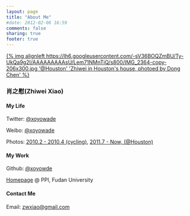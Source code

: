 ```yaml
---
layout: page
title: "About Me"
#date: 2012-02-06 16:59
comments: false
sharing: true
footer: true
---
```


[{% img alignleft https://lh6.googleusercontent.com/-sV36BOQZmBU/Ty-UkQa9g2I/AAAAAAAAAsU/Lem71NMnTiQ/s800/IMG_2364-copy-206x300.jpg '@Houston' 'Zhiwei in Houston's house, photoed by Dong Chen' %}](https://lh3.googleusercontent.com/-Gkrh5yasZ3M/Ty-U2fWC9MI/AAAAAAAAAsY/2uvEO9kaeuo/s800/IMG_2364-copy.jpg)

### 肖之慰(Zhiwei Xiao)

#### My Life

Twitter: [@xoyowade](https://twitter.com/#!/xoyowade)

Weibo: [@xoyowade](http://weibo.com/xoyowade)

Photos: [2010.2 - 2010.4 (cycling)](http://s781.photobucket.com/albums/yy94/xoyowade), [2011.7 - Now, (@Houston)](https://picasaweb.google.com/108384009954782878786)

#### My Work

Github: [@xoyowde](https://github.com/xoyowade/)

<a href="http://ppi.fudan.edu.cn/zhiwei_xiao" title="ppi" target="_blank">Homepage</a> @ PPI, Fudan University

#### Contact Me

Email: <zwxiao@gmail.com>

